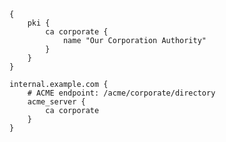 <div class="ex-custom-ca">

```caddy
{
	pki {
		ca corporate {
			name "Our Corporation Authority"
		}
	}
}

internal.example.com {
	# ACME endpoint: /acme/corporate/directory
	acme_server {
		ca corporate
	}
}
```

</div>

<script>
window.$_('.ex-custom-ca code').classList.add('light');
</script>